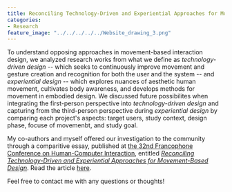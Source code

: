```yaml
---
title: Reconciling Technology-Driven and Experiential Approaches for Movement-Based Design
categories:
- Research
feature_image: "../../../../../Website_drawing_3.png"
---
```


To understand opposing approaches in movement-based interaction design, we analyzed research works from what we define as _technology-driven design_ -- which seeks to continuously improve movement and gesture creation and recognition for both the user and the system -- and _experiential design_ -- which explores nuances of aesthetic human movement, cultivates body awareness, and develops methods for movement in embodied design. We discussed future possibilites when integrating the first-person perspective into _technology-driven design_ and capturing from the third-person perspective during _experiential design_ by comparing each project's aspects: target users,  study context, design phase, focuse of movemenbt, and study goal. 


My co-authors and myself offered our investigation to the community through a comparitive essay, published at [the 32nd Francophone Conference on Human-Computer Interaction](https://ihm2020.afihm.org/en/), entitled [_Reconciling Technology-Driven and Experiential Approaches for Movement-Based Design_](https://dl.acm.org/doi/10.1145/3450522.3451334). 
Read the article [here](https://hal.archives-ouvertes.fr/hal-03362342). 

Feel free to contact me with any questions or thoughts! 
